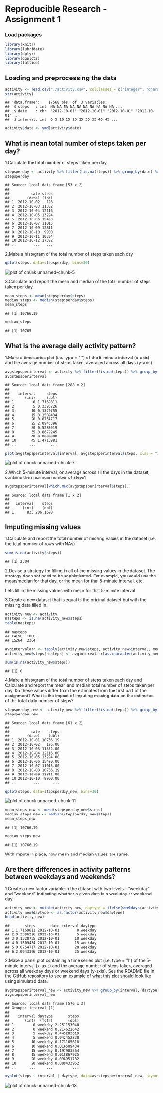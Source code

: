 # Reproducible Research - Assignment 1

### Load packages

```r
library(knitr)
library(lubridate)
library(dplyr)
library(ggplot2)
library(lattice)
```

## Loading and preprocessing the data

```r
activity <- read.csv("./activity.csv", colClasses = c("integer", "character", "integer"))
str(activity)
```

```
## 'data.frame':	17568 obs. of  3 variables:
##  $ steps   : int  NA NA NA NA NA NA NA NA NA NA ...
##  $ date    : chr  "2012-10-01" "2012-10-01" "2012-10-01" "2012-10-01" ...
##  $ interval: int  0 5 10 15 20 25 30 35 40 45 ...
```


```r
activity$date <- ymd(activity$date)
```

## What is mean total number of steps taken per day?
1.Calculate the total number of steps taken per day


```r
stepsperday <- activity %>% filter(!is.na(steps)) %>% group_by(date) %>% summarise(steps = sum(steps))
stepsperday
```

```
## Source: local data frame [53 x 2]
## 
##          date steps
##        (date) (int)
## 1  2012-10-02   126
## 2  2012-10-03 11352
## 3  2012-10-04 12116
## 4  2012-10-05 13294
## 5  2012-10-06 15420
## 6  2012-10-07 11015
## 7  2012-10-09 12811
## 8  2012-10-10  9900
## 9  2012-10-11 10304
## 10 2012-10-12 17382
## ..        ...   ...
```

2.Make a histogram of the total number of steps taken each day

```r
qplot(steps, data=stepsperday, bins=30)
```

![plot of chunk unnamed-chunk-5](figure/unnamed-chunk-5-1.png)

3.Calculate and report the mean and median of the total number of steps taken per day

```r
mean_steps <- mean(stepsperday$steps)
median_steps <- median(stepsperday$steps)
mean_steps
```

```
## [1] 10766.19
```

```r
median_steps
```

```
## [1] 10765
```

## What is the average daily activity pattern?
1.Make a time series plot (i.e. type = "l") of the 5-minute interval (x-axis) and the average number of steps taken, averaged across all days (y-axis)

```r
avgstepsperinterval <- activity %>% filter(!is.na(steps)) %>% group_by(interval) %>% summarise(steps = mean(steps))
avgstepsperinterval
```

```
## Source: local data frame [288 x 2]
## 
##    interval     steps
##       (int)     (dbl)
## 1         0 1.7169811
## 2         5 0.3396226
## 3        10 0.1320755
## 4        15 0.1509434
## 5        20 0.0754717
## 6        25 2.0943396
## 7        30 0.5283019
## 8        35 0.8679245
## 9        40 0.0000000
## 10       45 1.4716981
## ..      ...       ...
```

```r
plot(avgstepsperinterval$interval, avgstepsperinterval$steps, xlab = "Interval", ylab = "Average Steps", type = "l")
```

![plot of chunk unnamed-chunk-7](figure/unnamed-chunk-7-1.png)

2.Which 5-minute interval, on average across all the days in the dataset, contains the maximum number of steps?

```r
avgstepsperinterval[which.max(avgstepsperinterval$steps),]
```

```
## Source: local data frame [1 x 2]
## 
##   interval    steps
##      (int)    (dbl)
## 1      835 206.1698
```

## Imputing missing values
1.Calculate and report the total number of missing values in the dataset (i.e. the total number of rows with NAs)


```r
sum(is.na(activity$steps))
```

```
## [1] 2304
```

2.Devise a strategy for filling in all of the missing values in the dataset. The strategy does not need to be sophisticated. For example, you could use the mean/median for that day, or the mean for that 5-minute interval, etc.

Lets fill in the missing values with mean for that 5-minute interval

3.Create a new dataset that is equal to the original dataset but with the missing data filled in.

```r
activity_new <- activity
nasteps <- is.na(activity_new$steps)
table(nasteps)
```

```
## nasteps
## FALSE  TRUE 
## 15264  2304
```

```r
avgintervalarr <- tapply(activity_new$steps, activity_new$interval, mean, na.rm=TRUE)
activity_new$steps[nasteps] <- avgintervalarr[as.character(activity_new$interval[nasteps])]

sum(is.na(activity_new$steps))
```

```
## [1] 0
```

4.Make a histogram of the total number of steps taken each day and Calculate and report the mean and median total number of steps taken per day. Do these values differ from the estimates from the first part of the assignment? What is the impact of imputing missing data on the estimates of the total daily number of steps?


```r
stepsperday_new <- activity_new %>% filter(!is.na(steps)) %>% group_by(date) %>% summarise(steps = sum(steps))
stepsperday_new
```

```
## Source: local data frame [61 x 2]
## 
##          date    steps
##        (date)    (dbl)
## 1  2012-10-01 10766.19
## 2  2012-10-02   126.00
## 3  2012-10-03 11352.00
## 4  2012-10-04 12116.00
## 5  2012-10-05 13294.00
## 6  2012-10-06 15420.00
## 7  2012-10-07 11015.00
## 8  2012-10-08 10766.19
## 9  2012-10-09 12811.00
## 10 2012-10-10  9900.00
## ..        ...      ...
```

```r
qplot(steps, data=stepsperday_new, bins=30)
```

![plot of chunk unnamed-chunk-11](figure/unnamed-chunk-11-1.png)

```r
mean_steps_new <- mean(stepsperday_new$steps)
median_steps_new <- median(stepsperday_new$steps)
mean_steps_new
```

```
## [1] 10766.19
```

```r
median_steps_new
```

```
## [1] 10766.19
```

With impute in place, now mean and median values are same.

## Are there differences in activity patterns between weekdays and weekends?
1.Create a new factor variable in the dataset with two levels - "weekday" and "weekend" indicating whether a given date is a weekday or weekend day.


```r
activity_new <- mutate(activity_new, daytype = ifelse(weekdays(activity_new$date) == "Saturday" | weekdays(activity_new$date) == "Sunday", "weekend", "weekday"))
activity_new$daytype <- as.factor(activity_new$daytype)
head(activity_new)
```

```
##       steps       date interval daytype
## 1 1.7169811 2012-10-01        0 weekday
## 2 0.3396226 2012-10-01        5 weekday
## 3 0.1320755 2012-10-01       10 weekday
## 4 0.1509434 2012-10-01       15 weekday
## 5 0.0754717 2012-10-01       20 weekday
## 6 2.0943396 2012-10-01       25 weekday
```

2.Make a panel plot containing a time series plot (i.e. type = "l") of the 5-minute interval (x-axis) and the average number of steps taken, averaged across all weekday days or weekend days (y-axis). See the README file in the GitHub repository to see an example of what this plot should look like using simulated data.


```r
avgstepsperinterval_new <- activity_new %>% group_by(interval, daytype) %>% summarise(steps = mean(steps))
avgstepsperinterval_new
```

```
## Source: local data frame [576 x 3]
## Groups: interval [?]
## 
##    interval daytype       steps
##       (int)  (fctr)       (dbl)
## 1         0 weekday 2.251153040
## 2         0 weekend 0.214622642
## 3         5 weekday 0.445283019
## 4         5 weekend 0.042452830
## 5        10 weekday 0.173165618
## 6        10 weekend 0.016509434
## 7        15 weekday 0.197903564
## 8        15 weekend 0.018867925
## 9        20 weekday 0.098951782
## 10       20 weekend 0.009433962
## ..      ...     ...         ...
```

```r
xyplot(steps ~ interval | daytype, data=avgstepsperinterval_new, layout=c(1,2), type="l")
```

![plot of chunk unnamed-chunk-13](figure/unnamed-chunk-13-1.png)
